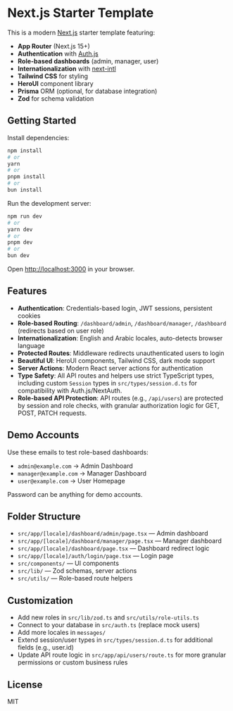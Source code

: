 # Next.js Starter Template

This is a modern [Next.js](https://nextjs.org) starter template featuring:

- **App Router** (Next.js 15+)
- **Authentication** with [Auth.js](https://authjs.dev)
- **Role-based dashboards** (admin, manager, user)
- **Internationalization** with [next-intl](https://next-intl.dev)
- **Tailwind CSS** for styling
- **HeroUI** component library
- **Prisma** ORM (optional, for database integration)
- **Zod** for schema validation

## Getting Started

Install dependencies:

```bash
npm install
# or
yarn
# or
pnpm install
# or
bun install
```

Run the development server:

```bash
npm run dev
# or
yarn dev
# or
pnpm dev
# or
bun dev
```

Open [http://localhost:3000](http://localhost:3000) in your browser.

## Features

- **Authentication**: Credentials-based login, JWT sessions, persistent cookies
- **Role-based Routing**: `/dashboard/admin`, `/dashboard/manager`, `/dashboard` (redirects based on user role)
- **Internationalization**: English and Arabic locales, auto-detects browser language
- **Protected Routes**: Middleware redirects unauthenticated users to login
- **Beautiful UI**: HeroUI components, Tailwind CSS, dark mode support
- **Server Actions**: Modern React server actions for authentication
- **Type Safety**: All API routes and helpers use strict TypeScript types, including custom `Session` types in `src/types/session.d.ts` for compatibility with Auth.js/NextAuth.
- **Role-based API Protection**: API routes (e.g., `/api/users`) are protected by session and role checks, with granular authorization logic for GET, POST, PATCH requests.

## Demo Accounts

Use these emails to test role-based dashboards:

- `admin@example.com` → Admin Dashboard
- `manager@example.com` → Manager Dashboard
- `user@example.com` → User Homepage

Password can be anything for demo accounts.

## Folder Structure

- `src/app/[locale]/dashboard/admin/page.tsx` — Admin dashboard
- `src/app/[locale]/dashboard/manager/page.tsx` — Manager dashboard
- `src/app/[locale]/dashboard/page.tsx` — Dashboard redirect logic
- `src/app/[locale]/auth/login/page.tsx` — Login page
- `src/components/` — UI components
- `src/lib/` — Zod schemas, server actions
- `src/utils/` — Role-based route helpers

## Customization

- Add new roles in `src/lib/zod.ts` and `src/utils/role-utils.ts`
- Connect to your database in `src/auth.ts` (replace mock users)
- Add more locales in `messages/`
- Extend session/user types in `src/types/session.d.ts` for additional fields (e.g., user.id)
- Update API route logic in `src/app/api/users/route.ts` for more granular permissions or custom business rules

## License

MIT
